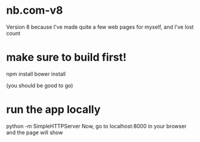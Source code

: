 # nb.com-v8
Version 8 because I've made quite a few web pages for myself, and I've lost count

# make sure to build first!
npm install
bower install

(you should be good to go)

# run the app locally
python -m SimpleHTTPServer
Now, go to localhost:8000 in your browser and the page will show
